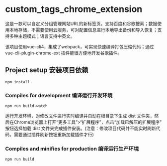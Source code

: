# custom_tags_chrome_extension

这是一款可以自定义分组管理网站URL的新标签页。支持百度和谷歌搜索；数据使用本地存储，不需要使用云服务，可对配置信息进行本地导出备份和导入恢复；支持多种主题模式；语言支持中英文。

该项目使用vue-cli4，集成了webpack，可实现快速编译打包压缩代码；通过vue-cli-plugin-chrome-ext 插件能很方便地开发谷歌插件。

## Project setup 安装项目依赖
```
npm install
```

### Compiles for development 编译运行开发环境

```
npm run build-watch
```
运行开发环境，对修改文件进行实时编译并自动在根目录下生成 dist 文件夹，然后在Chrome浏览器上打开“更多工具”>“扩展程序”，点击“加载已解压的扩展程序” 按钮选择加载 dist 文件夹完成插件安装。(注意：修改项目代码并不能实时刷新代码，需要通过插件刷新按钮重新加载插件才行)


### Compiles and minifies for production 编译运行生产环境
```
npm run build
```


